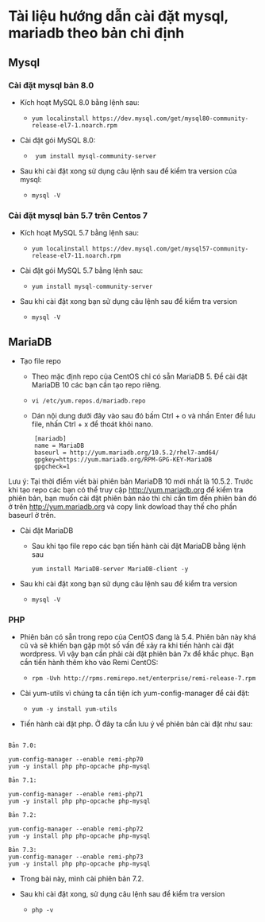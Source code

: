 # Tài liệu hướng dẫn cài đặt mysql, mariadb theo bản chỉ định

## Mysql

### Cài đặt mysql bản 8.0

- Kích hoạt MySQL 8.0 bằng lệnh sau:

    - ` yum localinstall https://dev.mysql.com/get/mysql80-community-release-el7-1.noarch.rpm `

- Cài đặt gói MySQL 8.0:
    
    - ` yum install mysql-community-server`

- Sau khi cài đặt xong sử dụng câu lệnh sau để kiểm tra version của mysql:

    - ` mysql -V `

### Cài đặt mysql bản 5.7 trên Centos 7

- Kích hoạt MySQL 5.7 bằng lệnh sau:

    - ` yum localinstall https://dev.mysql.com/get/mysql57-community-release-el7-11.noarch.rpm `

- Cài đặt gói MySQL 5.7 bằng lệnh sau:

    - ` yum install mysql-community-server `

- Sau khi cài đặt xong bạn sử dụng câu lệnh sau để kiểm tra version

    - ` mysql -V `

## MariaDB

- Tạo file repo

    - Theo mặc định repo của CentOS chỉ có sẵn MariaDB 5. Để cài đặt MariaDB 10 các bạn cần tạo repo riêng.

    - ` vi /etc/yum.repos.d/mariadb.repo `

    - Dán nội dung dưới đây vào sau đó bấm Ctrl + o và nhần Enter để lưu file, nhấn Ctrl + x để thoát khỏi nano.

    ```
        [mariadb]
        name = MariaDB
        baseurl = http://yum.mariadb.org/10.5.2/rhel7-amd64/
        gpgkey=https://yum.mariadb.org/RPM-GPG-KEY-MariaDB
        gpgcheck=1

     ```   
Lưu ý: Tại thời điểm viết bài phiên bản MariaDB 10 mới nhất là 10.5.2. Trước khi tạo repo các bạn có thể truy cập http://yum.mariadb.org để kiểm tra phiên bản, bạn muốn cài đặt phiên bản nào thì chỉ cần tìm đến phiên bản đó ở trên http://yum.mariadb.org và copy link dowload thay thế cho phần baseurl ở trên.

- Cài đặt MariaDB

    - Sau khi tạo file repo các bạn tiến hành cài đặt MariaDB bằng lệnh sau

        ` yum install MariaDB-server MariaDB-client -y `

- Sau khi cài đặt xong bạn sử dụng câu lệnh sau để kiểm tra version

    - ` mysql -V `

### PHP

- Phiên bản có sẵn trong repo của CentOS đang là 5.4. Phiên bản này khá cũ và sẽ khiến bạn gặp một số vấn đề xảy ra khi tiến hành cài đặt wordpress. Vì vậy bạn cần phải cài đặt phiên bản 7x để khắc phục. Bạn cần tiến hành thêm kho vào Remi CentOS:

    - ` rpm -Uvh http://rpms.remirepo.net/enterprise/remi-release-7.rpm `

- Cài yum-utils vì chúng ta cần tiện ích yum-config-manager để cài đặt:

    - ` yum -y install yum-utils `

- Tiến hành cài đặt php. Ở đây ta cần lưu ý về phiên bản cài đặt như sau:

```

Bản 7.0:

yum-config-manager --enable remi-php70
yum -y install php php-opcache php-mysql

Bản 7.1:

yum-config-manager --enable remi-php71
yum -y install php php-opcache php-mysql

Bản 7.2:

yum-config-manager --enable remi-php72
yum -y install php php-opcache php-mysql

Bản 7.3:
yum-config-manager --enable remi-php73
yum -y install php php-opcache php-mysql

```
- Trong bài này, mình cài phiên bản 7.2.

- Sau khi cài đặt xong, sử dụng câu lệnh sau để kiểm tra version

    - ` php -v `

